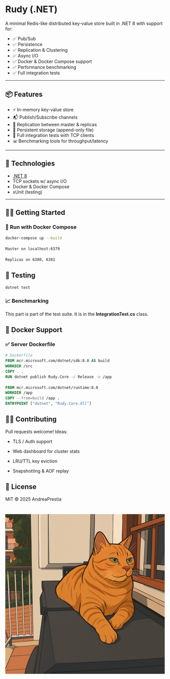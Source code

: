 # Rudy (.NET)

A minimal Redis-like distributed key-value store built in .NET 8 with support for:

- ✅ Pub/Sub
- ✅ Persistence
- ✅ Replication & Clustering
- ✅ Async I/O
- ✅ Docker & Docker Compose support
- ✅ Performance benchmarking
- ✅ Full integration tests

---

## 📦 Features

- ⚡ In-memory key-value store
- 📬 Publish/Subscribe channels
- 🧠 Replication between master & replicas
- 🧾 Persistent storage (append-only file)
- 🧪 Full integration tests with TCP clients
- 📊 Benchmarking tools for throughput/latency

---

## 🧰 Technologies

- [.NET 8](https://dotnet.microsoft.com/)
- TCP sockets w/ async I/O
- Docker & Docker Compose
- xUnit (testing)

---

## 🧑‍💻 Getting Started

### 🚀 Run with Docker Compose

```bash
docker-compose up --build

Master on localhost:6379

Replicas on 6380, 6381
```

## 🧪 Testing
```bash
dotnet test
```

### 📈 Benchmarking
This part is part of the test suite. It is in the **IntegrationTest.cs** class.

## 🐳 Docker Support

### ✅ Server Dockerfile
```dockerfile
# Dockerfile
FROM mcr.microsoft.com/dotnet/sdk:8.0 AS build
WORKDIR /src
COPY . .
RUN dotnet publish Rudy.Core -c Release -o /app

FROM mcr.microsoft.com/dotnet/runtime:8.0
WORKDIR /app
COPY --from=build /app .
ENTRYPOINT ["dotnet", "Rudy.Core.dll"]
```

## 🧑‍💻 Contributing
Pull requests welcome! Ideas:

- TLS / Auth support

- Web dashboard for cluster stats

- LRU/TTL key eviction

- Snapshotting & AOF replay

## 📜 License
MIT © 2025 AndreaPrestia

# ![Alt text](Rudy.png)
